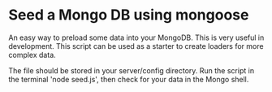 # Seed a Mongo DB using mongoose

An easy way to preload some data into your MongoDB. This is very useful in development. This script can be used as a starter to create loaders for more complex data.

The file should be stored in your server/config directory.
Run the script in the terminal 'node seed.js', then check for your data in the Mongo shell.
